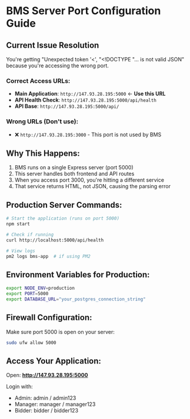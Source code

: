 # BMS Server Port Configuration Guide

## Current Issue Resolution

You're getting "Unexpected token '<', "<!DOCTYPE "... is not valid JSON" because you're accessing the wrong port.

### Correct Access URLs:
- **Main Application**: `http://147.93.28.195:5000` ← **Use this URL**
- **API Health Check**: `http://147.93.28.195:5000/api/health`
- **API Base**: `http://147.93.28.195:5000/api/`

### Wrong URLs (Don't use):
- ❌ `http://147.93.28.195:3000` - This port is not used by BMS

## Why This Happens:
1. BMS runs on a single Express server (port 5000)
2. This server handles both frontend and API routes
3. When you access port 3000, you're hitting a different service
4. That service returns HTML, not JSON, causing the parsing error

## Production Server Commands:
```bash
# Start the application (runs on port 5000)
npm start

# Check if running
curl http://localhost:5000/api/health

# View logs
pm2 logs bms-app  # if using PM2
```

## Environment Variables for Production:
```bash
export NODE_ENV=production
export PORT=5000
export DATABASE_URL="your_postgres_connection_string"
```

## Firewall Configuration:
Make sure port 5000 is open on your server:
```bash
sudo ufw allow 5000
```

## Access Your Application:
Open: **http://147.93.28.195:5000**

Login with:
- Admin: admin / admin123
- Manager: manager / manager123
- Bidder: bidder / bidder123